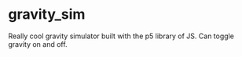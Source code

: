 # gravity_sim
Really cool gravity simulator built with the p5 library of JS. Can toggle gravity on and off. 

